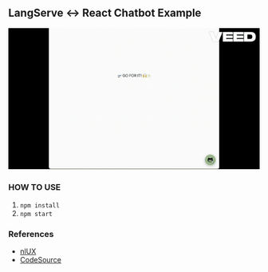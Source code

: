 ## LangServe ↔️ React Chatbot Example

<img src="./public/React_for_LangServe2.gif" />

### HOW TO USE

1. `npm install`
2. `npm start`

### References

- [nlUX](https://docs.nlkit.com/nlux/)
- [CodeSource](https://www.youtube.com/watch?v=tCo2SyZzquQ)
